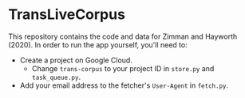 # TransLiveCorpus

This repository contains the code and data for Zimman and Hayworth (2020).
In order to run the app yourself, you'll need to:

* Create a project on Google Cloud.
  * Change `trans-corpus` to your project ID in `store.py` and `task_queue.py`.
* Add your email address to the fetcher's `User-Agent` in `fetch.py`.
